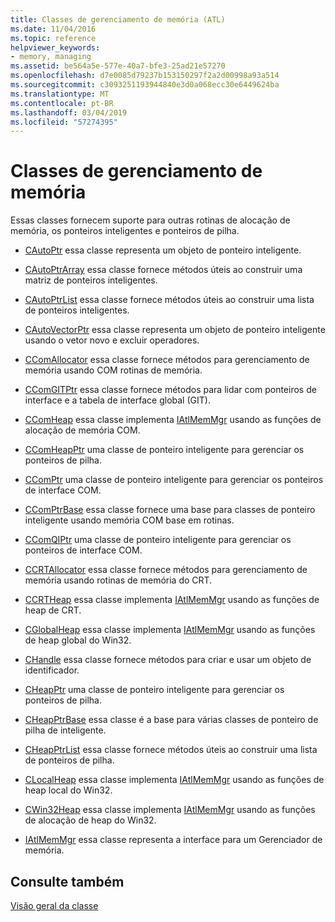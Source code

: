 ```yaml
---
title: Classes de gerenciamento de memória (ATL)
ms.date: 11/04/2016
ms.topic: reference
helpviewer_keywords:
- memory, managing
ms.assetid: be564a5e-577e-40a7-bfe3-25ad21e57270
ms.openlocfilehash: d7e0085d79237b153150297f2a2d00998a93a514
ms.sourcegitcommit: c3093251193944840e3d0a068ecc30e6449624ba
ms.translationtype: MT
ms.contentlocale: pt-BR
ms.lasthandoff: 03/04/2019
ms.locfileid: "57274395"
---
```

# <a name="memory-management-classes"></a>Classes de gerenciamento de memória

Essas classes fornecem suporte para outras rotinas de alocação de memória, os ponteiros inteligentes e ponteiros de pilha.

- [CAutoPtr](../atl/reference/cautoptr-class.md) essa classe representa um objeto de ponteiro inteligente.

- [CAutoPtrArray](../atl/reference/cautoptrarray-class.md) essa classe fornece métodos úteis ao construir uma matriz de ponteiros inteligentes.

- [CAutoPtrList](../atl/reference/cautoptrlist-class.md) essa classe fornece métodos úteis ao construir uma lista de ponteiros inteligentes.

- [CAutoVectorPtr](../atl/reference/cautovectorptr-class.md) essa classe representa um objeto de ponteiro inteligente usando o vetor novo e excluir operadores.

- [CComAllocator](../atl/reference/ccomallocator-class.md) essa classe fornece métodos para gerenciamento de memória usando COM rotinas de memória.

- [CComGITPtr](../atl/reference/ccomgitptr-class.md) essa classe fornece métodos para lidar com ponteiros de interface e a tabela de interface global (GIT).

- [CComHeap](../atl/reference/ccomheap-class.md) essa classe implementa [IAtlMemMgr](../atl/reference/iatlmemmgr-class.md) usando as funções de alocação de memória COM.

- [CComHeapPtr](../atl/reference/ccomheapptr-class.md) uma classe de ponteiro inteligente para gerenciar os ponteiros de pilha.

- [CComPtr](../atl/reference/ccomptr-class.md) uma classe de ponteiro inteligente para gerenciar os ponteiros de interface COM.

- [CComPtrBase](../atl/reference/ccomptrbase-class.md) essa classe fornece uma base para classes de ponteiro inteligente usando memória COM base em rotinas.

- [CComQIPtr](../atl/reference/ccomqiptr-class.md) uma classe de ponteiro inteligente para gerenciar os ponteiros de interface COM.

- [CCRTAllocator](../atl/reference/ccrtallocator-class.md) essa classe fornece métodos para gerenciamento de memória usando rotinas de memória do CRT.

- [CCRTHeap](../atl/reference/ccrtheap-class.md) essa classe implementa [IAtlMemMgr](../atl/reference/iatlmemmgr-class.md) usando as funções de heap de CRT.

- [CGlobalHeap](../atl/reference/cglobalheap-class.md) essa classe implementa [IAtlMemMgr](../atl/reference/iatlmemmgr-class.md) usando as funções de heap global do Win32.

- [CHandle](../atl/reference/chandle-class.md) essa classe fornece métodos para criar e usar um objeto de identificador.

- [CHeapPtr](../atl/reference/cheapptr-class.md) uma classe de ponteiro inteligente para gerenciar os ponteiros de pilha.

- [CHeapPtrBase](../atl/reference/cheapptrbase-class.md) essa classe é a base para várias classes de ponteiro de pilha de inteligente.

- [CHeapPtrList](../atl/reference/cheapptrlist-class.md) essa classe fornece métodos úteis ao construir uma lista de ponteiros de pilha.

- [CLocalHeap](../atl/reference/clocalheap-class.md) essa classe implementa [IAtlMemMgr](../atl/reference/iatlmemmgr-class.md) usando as funções de heap local do Win32.

- [CWin32Heap](../atl/reference/cwin32heap-class.md) essa classe implementa [IAtlMemMgr](../atl/reference/iatlmemmgr-class.md) usando as funções de alocação de heap do Win32.

- [IAtlMemMgr](../atl/reference/iatlmemmgr-class.md) essa classe representa a interface para um Gerenciador de memória.

## <a name="see-also"></a>Consulte também

[Visão geral da classe](../atl/atl-class-overview.md)
